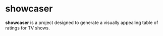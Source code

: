 # showcaser
**showcaser** is a project designed to generate a visually appealing table of ratings for TV shows.
